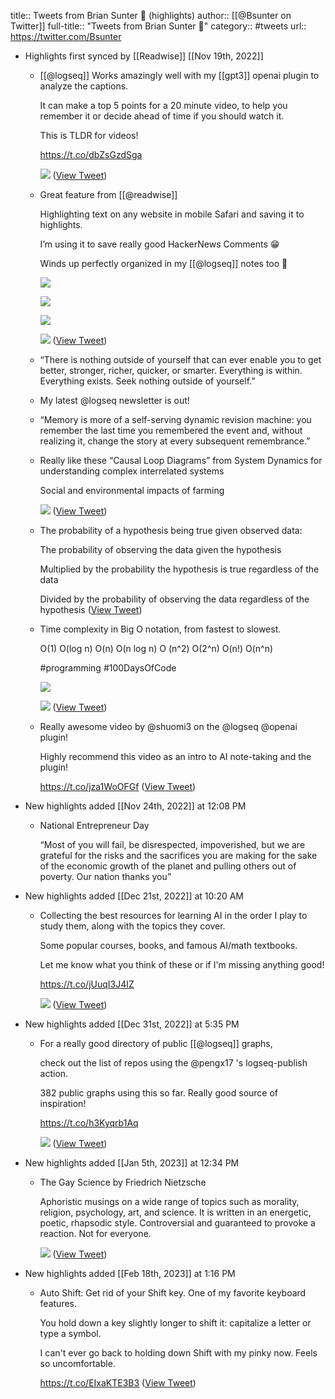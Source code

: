 title:: Tweets from Brian Sunter 🧠 (highlights)
author:: [[@Bsunter on Twitter]]
full-title:: "Tweets from Brian Sunter 🧠"
category:: #tweets
url:: https://twitter.com/Bsunter

- Highlights first synced by [[Readwise]] [[Nov 19th, 2022]]
	- [[@logseq]] Works amazingly well with my [[gpt3]] openai plugin to analyze the captions. 
	  
	  It can make a top 5 points for a 20 minute video, to help you remember it or decide ahead of time if you should watch it. 
	  
	  This is TLDR for videos!
	  
	  https://t.co/dbZsGzdSga 
	  
	  ![](https://pbs.twimg.com/media/FVTuGm_VUAAEUtt.jpg) ([View Tweet](https://twitter.com/Bsunter/status/1537115206412664833))
	- Great feature from [[@readwise]] 
	  
	  Highlighting text on any website in mobile Safari and saving it to highlights. 
	  
	  I’m using it to save really good HackerNews Comments 😁
	  
	  Winds up perfectly organized in my [[@logseq]] notes too 🙌 
	  
	  ![](https://pbs.twimg.com/media/FXFgLLJVUAABsl_.jpg) 
	  
	  ![](https://pbs.twimg.com/media/FXFgLLLVEAAprb1.jpg) 
	  
	  ![](https://pbs.twimg.com/media/FXFgLLJUsAAKLhQ.jpg) 
	  
	  ![](https://pbs.twimg.com/media/FXFgLL6UUAEwhBE.jpg) ([View Tweet](https://twitter.com/Bsunter/status/1545121896823304192))
	- “There is nothing outside of yourself that can ever enable you to get better, stronger, richer, quicker, or smarter. Everything is within. Everything exists. Seek nothing outside of yourself.”
	- My latest @logseq newsletter is out!
	- “Memory is more of a self-serving dynamic revision machine: you remember the last time you remembered the event and, without realizing it, change the story at every subsequent remembrance.”
	- Really like these “Causal Loop Diagrams” from System Dynamics for understanding complex interrelated systems
	  
	  Social and environmental impacts of farming 
	  
	  ![](https://pbs.twimg.com/media/Ff72KAsVQAAJrvr.jpg) ([View Tweet](https://twitter.com/Bsunter/status/1584974775025537024))
	- The probability of a hypothesis being true given observed data:
	  
	  The probability of observing the data given the hypothesis 
	  
	  Multiplied by the probability the hypothesis is true regardless of the data
	  
	  Divided by the probability of observing the data regardless of the hypothesis ([View Tweet](https://twitter.com/Bsunter/status/1585335481767600128))
	- Time complexity in Big O notation, from fastest to slowest. 
	  
	  O(1)
	  O(log n) 
	  O(n) 
	  O(n log n)
	  O (n^2) 
	  O(2^n)
	  O(n!)
	  O(n^n)
	  
	  #programming #100DaysOfCode 
	  
	  ![](https://pbs.twimg.com/media/FgMTgYXUYAAAhOd.jpg) 
	  
	  ![](https://pbs.twimg.com/media/FgMTgYZUYAAaxWe.jpg) ([View Tweet](https://twitter.com/Bsunter/status/1586132946238382080))
	- Really awesome video by @shuomi3 on the @logseq @openai plugin!
	  
	  Highly recommend this video as an intro to AI note-taking and the plugin!
	  
	  https://t.co/jza1WoOFGf ([View Tweet](https://twitter.com/Bsunter/status/1593728424895356928))
- New highlights added [[Nov 24th, 2022]] at 12:08 PM
	- National Entrepreneur Day
	  
	  “Most of you will fail, be disrespected, impoverished, but we are grateful for the risks and the sacrifices you are making for the sake of the economic growth of the planet and pulling others out of poverty. Our nation thanks you”
- New highlights added [[Dec 21st, 2022]] at 10:20 AM
	- Collecting the best resources for learning AI in the order I play to study them, along with the topics they cover.
	  
	  Some popular courses, books, and famous AI/math textbooks.
	  
	  Let me know what you think of these or if I'm missing anything good!
	  
	  https://t.co/jUuqI3J4IZ 
	  
	  ![](https://pbs.twimg.com/media/Fkc6BW1UUAAb3BA.jpg) ([View Tweet](https://twitter.com/Bsunter/status/1605316646897270784))
- New highlights added [[Dec 31st, 2022]] at 5:35 PM
	- For a really good directory of public [[@logseq]] graphs, 
	  
	  check out the list of repos using the @pengx17 's logseq-publish action. 
	  
	  382 public graphs using this so far. Really good source of inspiration!
	  
	  https://t.co/h3Kyqrb1Aq 
	  
	  ![](https://pbs.twimg.com/media/FlSAJ5vagAATCyv.jpg) ([View Tweet](https://twitter.com/Bsunter/status/1609052088939712524))
- New highlights added [[Jan 5th, 2023]] at 12:34 PM
	- The Gay Science by Friedrich Nietzsche
	  
	  Aphoristic musings on a wide range of topics such as morality, religion, psychology, art, and science. It is written in an energetic, poetic, rhapsodic style. Controversial and guaranteed to provoke a reaction. Not for everyone. 
	  
	  ![](https://pbs.twimg.com/media/FlqLNRKaYAARJWY.jpg) ([View Tweet](https://twitter.com/Bsunter/status/1610752883917754368))
- New highlights added [[Feb 18th, 2023]] at 1:16 PM
	- Auto Shift: Get rid of your Shift key.
	  One of my favorite keyboard features. 
	  
	  You hold down a key slightly longer to shift it: capitalize a letter or type a symbol. 
	  
	  I can't ever go back to holding down Shift with my pinky now. Feels so uncomfortable.
	  
	  https://t.co/EIxaKTE3B3 ([View Tweet](https://twitter.com/Bsunter/status/1626717533779931138))